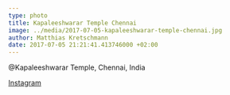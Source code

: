 ```yaml
---
type: photo
title: Kapaleeshwarar Temple Chennai
image: ../media/2017-07-05-kapaleeshwarar-temple-chennai.jpg
author: Matthias Kretschmann
date: 2017-07-05 21:21:41.413746000 +02:00
---
```


@Kapaleeshwarar Temple, Chennai, India

[Instagram](https://www.instagram.com/p/BWSaALoF4nB)
